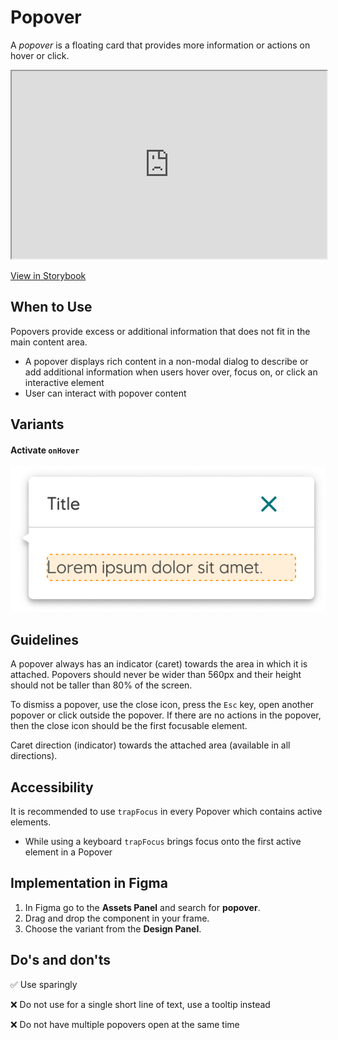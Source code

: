 # Popover

A _popover_ is a floating card that provides more information or actions on hover or click.

<iframe 
        class="sb-iframe"
        src="
        https://storybook.eds.equinor.com/iframe.html?globals=&args=&id=data-display-popover--introduction
        "
        width="100%"
        height="300"
        frameborder="1"
        ></iframe>

[View in Storybook](https://storybook.eds.equinor.com/?path=/docs/data-display-popover--docs)

## When to Use

Popovers provide excess or additional information that does not fit in the main content area.

- A popover displays rich content in a non-modal dialog to describe or add additional information when users hover over, focus on, or click an interactive element
- User can interact with popover content

## Variants

#### Activate `onHover`

![popover](../assets/popover.jpg)

## Guidelines

A popover always has an indicator (caret) towards the area in which it is attached. Popovers should never be wider than 560px and their height should not be taller than 80% of the screen.

To dismiss a popover, use the close icon, press the `Esc` key, open another popover or click outside the popover. If there are no actions in the popover, then the close icon should be the first focusable element.

Caret direction (indicator) towards the attached area (available in all directions).

## Accessibility

It is recommended to use `trapFocus` in every Popover which contains active elements.

- While using a keyboard `trapFocus` brings focus onto the first active element in a Popover

## Implementation in Figma

1. In Figma go to the **Assets Panel** and search for **popover**.
2. Drag and drop the component in your frame.
3. Choose the variant from the **Design Panel**.

## Do's and don'ts

✅ Use sparingly

❌ Do not use for a single short line of text, use a tooltip instead

❌ Do not have multiple popovers open at the same time
